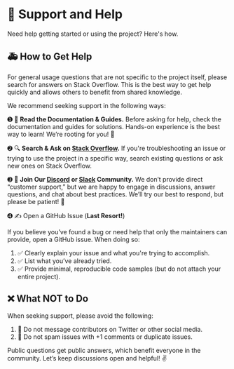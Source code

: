 # 📣 Support and Help

Need help getting started or using the project? Here's how.

## 🚑 How to Get Help

For general usage questions that are not specific to the project itself, please search for answers on Stack Overflow. This is the best way to get help quickly and allows others to benefit from shared knowledge.

We recommend seeking support in the following ways:

➊ 📖 **Read the Documentation & Guides.** Before asking for help, check the documentation and guides for solutions. Hands-on experience is the best way to learn! We’re rooting for you! 👏

➋ 🔍 **Search & Ask on [Stack Overflow](https://stackoverflow.com).** If you're troubleshooting an issue or trying to use the project in a specific way, search existing questions or ask new ones on Stack Overflow.

➌ 💬 **Join Our [Discord](https://discord.gg/pYEW7nxaDq) or [Slack](https://join.slack.com/t/janux-auth-gateway/shared_invite/zt-2yqy7olsg-XKBzsIlh7IKMLQy1p1nLBA) Community.** We don’t provide direct “customer support,” but we are happy to engage in discussions, answer questions, and chat about best practices. We’ll try our best to respond, but please be patient! 🐌

➍ ✍️ Open a GitHub Issue (**Last Resort!**)


If you believe you’ve found a bug or need help that only the maintainers can provide, open a GitHub issue. When doing so:

1. ✅ Clearly explain your issue and what you're trying to accomplish.
2. ✅ List what you’ve already tried.
3. ✅ Provide minimal, reproducible code samples (but do not attach your entire project).

## ❌ What NOT to Do

When seeking support, please avoid the following:

1. 🚫 Do not message contributors on Twitter or other social media.
2. 🚫 Do not spam issues with +1 comments or duplicate issues.

Public questions get public answers, which benefit everyone in the community. Let’s keep discussions open and helpful! ✌️
